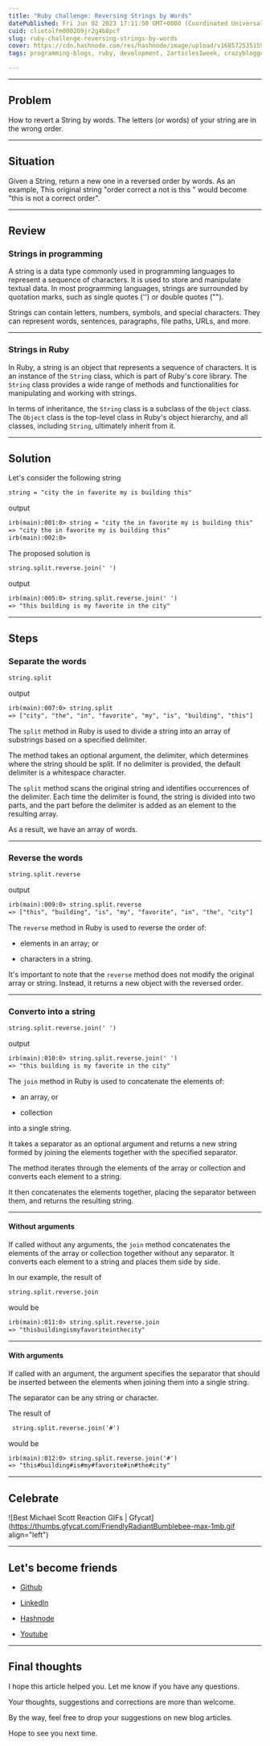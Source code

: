 ```yaml
---
title: "Ruby challenge: Reversing Strings by Words"
datePublished: Fri Jun 02 2023 17:11:50 GMT+0000 (Coordinated Universal Time)
cuid: clietolfm000209jr2g4b8pcf
slug: ruby-challenge-reversing-strings-by-words
cover: https://cdn.hashnode.com/res/hashnode/image/upload/v1685725351596/2a8cea6f-a76a-46c7-b09b-ae7139e636e6.png
tags: programming-blogs, ruby, development, 2articles1week, crazyblogger

---
```


---

## Problem

How to revert a String by words. The letters (or words) of your string are in the wrong order.

---

## Situation

Given a String, return a new one in a reversed order by words. As an example, This original string "order correct a not is this " would become "this is not a correct order".

---

## Review

### Strings in programming

A string is a data type commonly used in programming languages to represent a sequence of characters. It is used to store and manipulate textual data. In most programming languages, strings are surrounded by quotation marks, such as single quotes ('') or double quotes ("").

Strings can contain letters, numbers, symbols, and special characters. They can represent words, sentences, paragraphs, file paths, URLs, and more.

---

### Strings in Ruby

In Ruby, a string is an object that represents a sequence of characters. It is an instance of the `String` class, which is part of Ruby's core library. The `String` class provides a wide range of methods and functionalities for manipulating and working with strings.

In terms of inheritance, the `String` class is a subclass of the `Object` class. The `Object` class is the top-level class in Ruby's object hierarchy, and all classes, including `String`, ultimately inherit from it.

---

## Solution

Let's consider the following string

```apache
string = "city the in favorite my is building this"
```

output

```apache
irb(main):001:0> string = "city the in favorite my is building this"
=> "city the in favorite my is building this"
irb(main):002:0> 
```

The proposed solution is

```apache
string.split.reverse.join(' ')
```

output

```apache
irb(main):005:0> string.split.reverse.join(' ')
=> "this building is my favorite in the city"
```

---

## Steps

### Separate the words

```apache
string.split
```

output

```apache
irb(main):007:0> string.split
=> ["city", "the", "in", "favorite", "my", "is", "building", "this"]
```

The `split` method in Ruby is used to divide a string into an array of substrings based on a specified delimiter.

The method takes an optional argument, the delimiter, which determines where the string should be split. If no delimiter is provided, the default delimiter is a whitespace character.

The `split` method scans the original string and identifies occurrences of the delimiter. Each time the delimiter is found, the string is divided into two parts, and the part before the delimiter is added as an element to the resulting array.

As a result, we have an array of words.

---

### Reverse the words

```apache
string.split.reverse
```

output

```apache
irb(main):009:0> string.split.reverse
=> ["this", "building", "is", "my", "favorite", "in", "the", "city"]
```

The `reverse` method in Ruby is used to reverse the order of:

* elements in an array; or
    
* characters in a string.
    

It's important to note that the `reverse` method does not modify the original array or string. Instead, it returns a new object with the reversed order.

---

### Converto into a string

```apache
string.split.reverse.join(' ')
```

output

```apache
irb(main):010:0> string.split.reverse.join(' ')
=> "this building is my favorite in the city"
```

The `join` method in Ruby is used to concatenate the elements of:

* an array, or
    
* collection
    

into a single string.

It takes a separator as an optional argument and returns a new string formed by joining the elements together with the specified separator.

The method iterates through the elements of the array or collection and converts each element to a string.

It then concatenates the elements together, placing the separator between them, and returns the resulting string.

---

#### Without arguments

If called without any arguments, the `join` method concatenates the elements of the array or collection together without any separator. It converts each element to a string and places them side by side.

In our example, the result of

```apache
string.split.reverse.join
```

would be

```apache
irb(main):011:0> string.split.reverse.join
=> "thisbuildingismyfavoriteinthecity"
```

---

#### With arguments

If called with an argument, the argument specifies the separator that should be inserted between the elements when joining them into a single string.

The separator can be any string or character.

The result of

```apache
 string.split.reverse.join('#')
```

would be

```apache
irb(main):012:0> string.split.reverse.join('#')
=> "this#building#is#my#favorite#in#the#city"
```

---

## Celebrate

![Best Michael Scott Reaction GIFs | Gfycat](https://thumbs.gfycat.com/FriendlyRadiantBumblebee-max-1mb.gif align="left")

---

## Let's become friends

* [Github](https://github.com/alexcalaca)
    
* [LinkedIn](https://linkedin.com/in/alexandrecalacaofficial)
    
* [Hashnode](https://hashnode.com/onboard?next=/@alexandrecalaca)
    
* [Youtube](https://www.youtube.com/@alexandrecalacaofficial)
    

---

## Final thoughts

I hope this article helped you. Let me know if you have any questions.

Your thoughts, suggestions and corrections are more than welcome.

By the way, feel free to drop your suggestions on new blog articles.

Hope to see you next time.